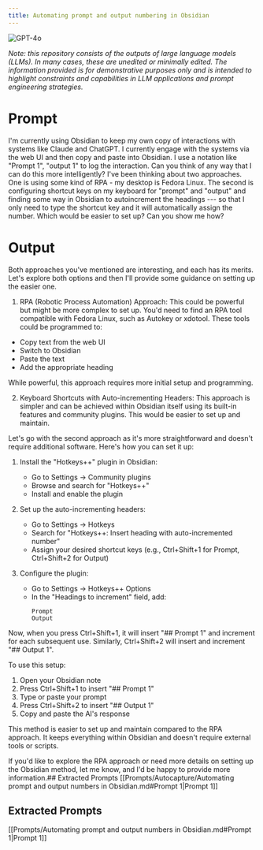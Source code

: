 ```yaml
---
title: Automating prompt and output numbering in Obsidian
---
```

![GPT-4o](https://img.shields.io/badge/GPT--4o-3333FF?style=for-the-badge&logo=openai&logoColor=white)



*Note: this repository consists of the outputs of large language models (LLMs). In many cases, these are unedited or minimally edited. The information provided is for demonstrative purposes only and is intended to highlight constraints and capabilities in LLM applications and prompt engineering strategies.*


# Prompt

I'm currently using Obsidian to keep my own copy of interactions with systems like Claude and ChatGPT. I currently engage with the systems via the web UI and then copy and paste into Obsidian. I use a notation like "Prompt 1", "output 1" to log the interaction. Can you think of any way that I can do this more intelligently? I've been thinking about two approaches. One is using some kind of RPA - my desktop is Fedora Linux. The second is configuring shortcut keys on my keyboard for "prompt" and "output" and finding some way in Obsidian to autoincrement the headings --- so that I only need to type the shortcut key and it will automatically assign the number. Which would be easier to set up? Can you show me how?

# Output 


Both approaches you've mentioned are interesting, and each has its merits. Let's explore both options and then I'll provide some guidance on setting up the easier one.

1. RPA (Robotic Process Automation) Approach:
This could be powerful but might be more complex to set up. You'd need to find an RPA tool compatible with Fedora Linux, such as Autokey or xdotool. These tools could be programmed to:
- Copy text from the web UI
- Switch to Obsidian
- Paste the text
- Add the appropriate heading

While powerful, this approach requires more initial setup and programming.

2. Keyboard Shortcuts with Auto-incrementing Headers:
This approach is simpler and can be achieved within Obsidian itself using its built-in features and community plugins. This would be easier to set up and maintain.

Let's go with the second approach as it's more straightforward and doesn't require additional software. Here's how you can set it up:

1. Install the "Hotkeys++" plugin in Obsidian:
   - Go to Settings -> Community plugins
   - Browse and search for "Hotkeys++"
   - Install and enable the plugin

2. Set up the auto-incrementing headers:
   - Go to Settings -> Hotkeys
   - Search for "Hotkeys++: Insert heading with auto-incremented number"
   - Assign your desired shortcut keys (e.g., Ctrl+Shift+1 for Prompt, Ctrl+Shift+2 for Output)

3. Configure the plugin:
   - Go to Settings -> Hotkeys++ Options
   - In the "Headings to increment" field, add:
     ```
     Prompt
     Output
     ```

Now, when you press Ctrl+Shift+1, it will insert "## Prompt 1" and increment for each subsequent use. Similarly, Ctrl+Shift+2 will insert and increment "## Output 1".

To use this setup:

1. Open your Obsidian note
2. Press Ctrl+Shift+1 to insert "## Prompt 1"
3. Type or paste your prompt
4. Press Ctrl+Shift+2 to insert "## Output 1"
5. Copy and paste the AI's response

This method is easier to set up and maintain compared to the RPA approach. It keeps everything within Obsidian and doesn't require external tools or scripts.

If you'd like to explore the RPA approach or need more details on setting up the Obsidian method, let me know, and I'd be happy to provide more information.## Extracted Prompts
[[Prompts/Autocapture/Automating prompt and output numbers in Obsidian.md#Prompt 1|Prompt 1]]





## Extracted Prompts
[[Prompts/Automating prompt and output numbers in Obsidian.md#Prompt 1|Prompt 1]]
